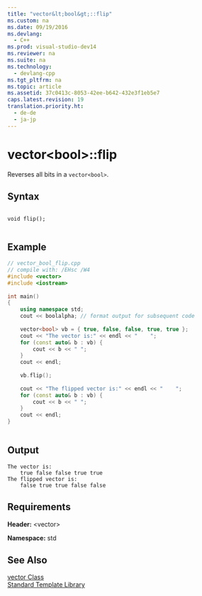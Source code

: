 ```yaml
---
title: "vector&lt;bool&gt;::flip"
ms.custom: na
ms.date: 09/19/2016
ms.devlang: 
  - C++
ms.prod: visual-studio-dev14
ms.reviewer: na
ms.suite: na
ms.technology: 
  - devlang-cpp
ms.tgt_pltfrm: na
ms.topic: article
ms.assetid: 37c0413c-8053-42ee-b642-432e3f1eb5e7
caps.latest.revision: 19
translation.priority.ht: 
  - de-de
  - ja-jp
---
```

# vector&lt;bool&gt;::flip
Reverses all bits in a `vector<bool>`.  
  
## Syntax  
  
```  
  
void flip();  
  
```  
  
## Example  
  
```cpp  
// vector_bool_flip.cpp  
// compile with: /EHsc /W4  
#include <vector>  
#include <iostream>  
  
int main()  
{  
    using namespace std;  
    cout << boolalpha; // format output for subsequent code  
  
    vector<bool> vb = { true, false, false, true, true };  
    cout << "The vector is:" << endl << "    ";  
    for (const auto& b : vb) {  
        cout << b << " ";  
    }  
    cout << endl;  
  
    vb.flip();  
  
    cout << "The flipped vector is:" << endl << "    ";  
    for (const auto& b : vb) {  
        cout << b << " ";  
    }  
    cout << endl;  
}  
  
```  
  
## Output  
  
```  
The vector is:  
    true false false true true  
The flipped vector is:  
    false true true false false  
```  
  
## Requirements  
 **Header:** <vector\>  
  
 **Namespace:** std  
  
## See Also  
 [vector Class](../vs140/vector-Class.md)   
 [Standard Template Library](../vs140/Standard-Template-Library.md)